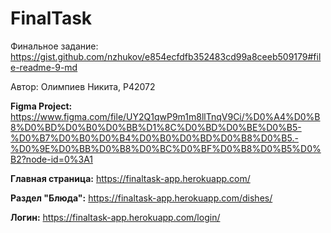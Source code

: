 # FinalTask
 
Финальное задание: https://gist.github.com/nzhukov/e854ecfdfb352483cd99a8ceeb509179#file-readme-9-md

Автор: Олимпиев Никита, P42072

**Figma Project:** https://www.figma.com/file/UY2Q1qwP9m1m8llTnqV9Ci/%D0%A4%D0%B8%D0%BD%D0%B0%D0%BB%D1%8C%D0%BD%D0%BE%D0%B5-%D0%B7%D0%B0%D0%B4%D0%B0%D0%BD%D0%B8%D0%B5.-%D0%9E%D0%BB%D0%B8%D0%BC%D0%BF%D0%B8%D0%B5%D0%B2?node-id=0%3A1

**Главная страница:** https://finaltask-app.herokuapp.com/

**Раздел "Блюда":** https://finaltask-app.herokuapp.com/dishes/

**Логин:** https://finaltask-app.herokuapp.com/login/

